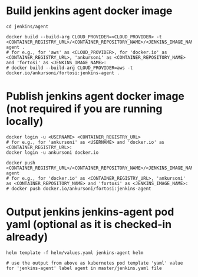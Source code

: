 # Build jenkins agent docker image
``` SH
cd jenkins/agent

docker build --build-arg CLOUD_PROVIDER=<CLOUD_PROVIDER> -t <CONTAINER_REGISTRY_URL>/<CONTAINER_REPOSITORY_NAME>/<JENKINS_IMAGE_NAME>:jenkins-agent .
# for e.g., for 'aws' as <CLOUD_PROVIDER>, for 'docker.io' as <CONTAINER_REGISTRY_URL>, 'ankursoni' as <CONTAINER_REPOSITORY_NAME> and 'fortosi' as <JENKINS_IMAGE_NAME>:
# docker build --build-arg CLOUD_PROVIDER=aws -t docker.io/ankursoni/fortosi:jenkins-agent .
```

# Publish jenkins agent docker image (not required if you are running locally)
``` SH
docker login -u <USERNAME> <CONTAINER_REGISTRY_URL>
# for e.g., for 'ankursoni' as <USERNAME> and 'docker.io' as <CONTAINER_REGISTRY_URL>:
docker login -u ankursoni docker.io

docker push <CONTAINER_REGISTRY_URL>/<CONTAINER_REPOSITORY_NAME>/<JENKINS_IMAGE_NAME>:jenkins-agent
# for e.g., for 'docker.io' as <CONTAINER_REGISTRY_URL>, 'ankursoni' as <CONTAINER_REPOSITORY_NAME> and 'fortosi' as <JENKINS_IMAGE_NAME>:
# docker push docker.io/ankursoni/fortosi:jenkins-agent
```

# Output jenkins jenkins-agent pod yaml (optional as it is checked-in already)
``` SH
helm template -f helm/values.yaml jenkins-agent helm

# use the output from above as kubernetes pod template 'yaml' value for 'jenkins-agent' label agent in master/jenkins.yaml file
```